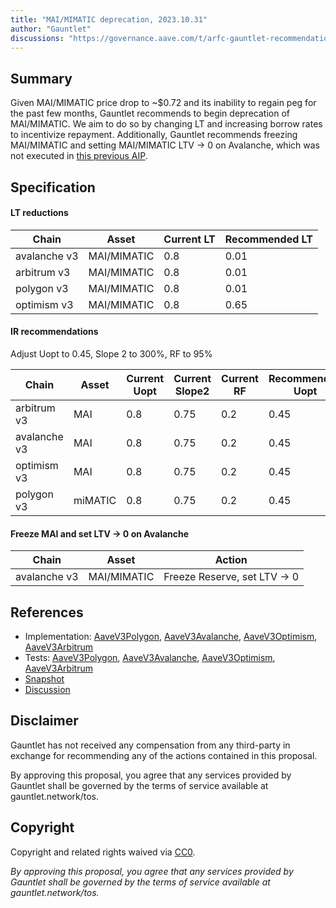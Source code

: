 ```yaml
---
title: "MAI/MIMATIC deprecation, 2023.10.31"
author: "Gauntlet"
discussions: "https://governance.aave.com/t/arfc-gauntlet-recommendation-for-mai-mimatic-deprecation/15119"
---
```


## Summary

Given MAI/MIMATIC price drop to ~$0.72 and its inability to regain peg for the past few months, Gauntlet recommends to begin deprecation of MAI/MIMATIC. We aim to do so by changing LT and increasing borrow rates to incentivize repayment. Additionally, Gauntlet recommends freezing MAI/MIMATIC and setting MAI/MIMATIC LTV -> 0 on Avalanche, which was not executed in [this previous AIP](https://app.aave.com/governance/proposal/318/).

## Specification

#### LT reductions

| Chain        | Asset       | Current LT | Recommended LT |
| ------------ | ----------- | ---------- | -------------- |
| avalanche v3 | MAI/MIMATIC | 0.8        | 0.01           |
| arbitrum v3  | MAI/MIMATIC | 0.8        | 0.01           |
| polygon v3   | MAI/MIMATIC | 0.8        | 0.01           |
| optimism v3  | MAI/MIMATIC | 0.8        | 0.65           |

#### IR recommendations

Adjust Uopt to 0.45, Slope 2 to 300%, RF to 95%

| Chain        | Asset   | Current Uopt | Current Slope2 | Current RF | Recommended Uopt | Recommended Slope2 | Recommended RF |
| ------------ | ------- | ------------ | -------------- | ---------- | ---------------- | ------------------ | -------------- |
| arbitrum v3  | MAI     | 0.8          | 0.75           | 0.2        | 0.45             | 3                  | 0.95           |
| avalanche v3 | MAI     | 0.8          | 0.75           | 0.2        | 0.45             | 3                  | 0.95           |
| optimism v3  | MAI     | 0.8          | 0.75           | 0.2        | 0.45             | 3                  | 0.95           |
| polygon v3   | miMATIC | 0.8          | 0.75           | 0.2        | 0.45             | 3                  | 0.95           |

#### Freeze MAI and set LTV -> 0 on Avalanche

| Chain        | Asset       | Action                       |
| ------------ | ----------- | ---------------------------- |
| avalanche v3 | MAI/MIMATIC | Freeze Reserve, set LTV -> 0 |

## References

- Implementation: [AaveV3Polygon](https://github.com/bgd-labs/aave-proposals-v3/blob/66b52de254b64062a4654440fae7d9a07b32f0e5/src/20231031_Multi_MAIMIMATICDeprecation20231031/AaveV3Polygon_MAIMIMATICDeprecation20231031_20231031.sol), [AaveV3Avalanche](https://github.com/bgd-labs/aave-proposals-v3/blob/66b52de254b64062a4654440fae7d9a07b32f0e5/src/20231031_Multi_MAIMIMATICDeprecation20231031/AaveV3Avalanche_MAIMIMATICDeprecation20231031_20231031.sol), [AaveV3Optimism](https://github.com/bgd-labs/aave-proposals-v3/blob/66b52de254b64062a4654440fae7d9a07b32f0e5/src/20231031_Multi_MAIMIMATICDeprecation20231031/AaveV3Optimism_MAIMIMATICDeprecation20231031_20231031.sol), [AaveV3Arbitrum](https://github.com/bgd-labs/aave-proposals-v3/blob/66b52de254b64062a4654440fae7d9a07b32f0e5/src/20231031_Multi_MAIMIMATICDeprecation20231031/AaveV3Arbitrum_MAIMIMATICDeprecation20231031_20231031.sol)
- Tests: [AaveV3Polygon](https://github.com/bgd-labs/aave-proposals-v3/blob/66b52de254b64062a4654440fae7d9a07b32f0e5/src/20231031_Multi_MAIMIMATICDeprecation20231031/AaveV3Polygon_MAIMIMATICDeprecation20231031_20231031.t.sol), [AaveV3Avalanche](https://github.com/bgd-labs/aave-proposals-v3/blob/66b52de254b64062a4654440fae7d9a07b32f0e5/src/20231031_Multi_MAIMIMATICDeprecation20231031/AaveV3Avalanche_MAIMIMATICDeprecation20231031_20231031.t.sol), [AaveV3Optimism](https://github.com/bgd-labs/aave-proposals-v3/blob/66b52de254b64062a4654440fae7d9a07b32f0e5/src/20231031_Multi_MAIMIMATICDeprecation20231031/AaveV3Optimism_MAIMIMATICDeprecation20231031_20231031.t.sol), [AaveV3Arbitrum](https://github.com/bgd-labs/aave-proposals-v3/blob/66b52de254b64062a4654440fae7d9a07b32f0e5/src/20231031_Multi_MAIMIMATICDeprecation20231031/AaveV3Arbitrum_MAIMIMATICDeprecation20231031_20231031.t.sol)
- [Snapshot](https://snapshot.org/#/aave.eth/proposal/0x9b7173e3f91ba3cab15dbe2d6d241de2e58b027612c690f00609d6e4fb422748)
- [Discussion](https://governance.aave.com/t/arfc-gauntlet-recommendation-for-mai-mimatic-deprecation/15119)

## Disclaimer

Gauntlet has not received any compensation from any third-party in exchange for recommending any of the actions contained in this proposal.

By approving this proposal, you agree that any services provided by Gauntlet shall be governed by the terms of service available at gauntlet.network/tos.

## Copyright

Copyright and related rights waived via [CC0](https://creativecommons.org/publicdomain/zero/1.0/).

_By approving this proposal, you agree that any services provided by Gauntlet shall be governed by the terms of service available at gauntlet.network/tos._
